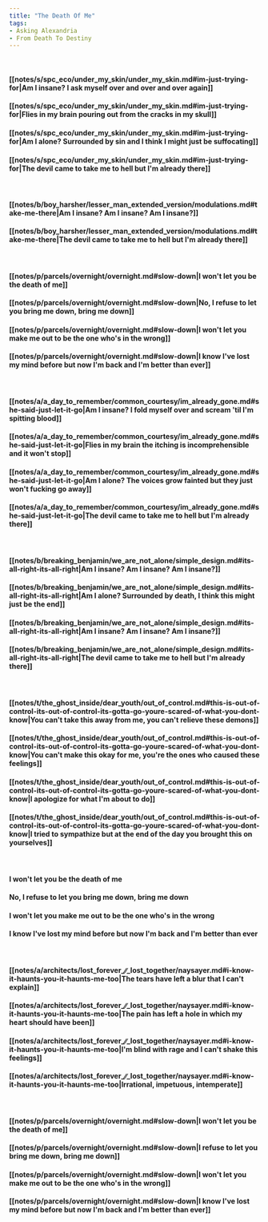 ```yaml
---
title: "The Death Of Me"
tags:
- Asking Alexandria
- From Death To Destiny
---
```

&nbsp;
#### [[notes/s/spc_eco/under_my_skin/under_my_skin.md#im-just-trying-for|Am I insane? I ask myself over and over and over again]]
#### [[notes/s/spc_eco/under_my_skin/under_my_skin.md#im-just-trying-for|Flies in my brain pouring out from the cracks in my skull]]
#### [[notes/s/spc_eco/under_my_skin/under_my_skin.md#im-just-trying-for|Am I alone? Surrounded by sin and I think I might just be suffocating]]
#### [[notes/s/spc_eco/under_my_skin/under_my_skin.md#im-just-trying-for|The devil came to take me to hell but I'm already there]]
&nbsp;
#### [[notes/b/boy_harsher/lesser_man_extended_version/modulations.md#take-me-there|Am I insane? Am I insane? Am I insane?]]
#### [[notes/b/boy_harsher/lesser_man_extended_version/modulations.md#take-me-there|The devil came to take me to hell but I'm already there]]
&nbsp;
#### [[notes/p/parcels/overnight/overnight.md#slow-down|I won't let you be the death of me]]
#### [[notes/p/parcels/overnight/overnight.md#slow-down|No, I refuse to let you bring me down, bring me down]]
#### [[notes/p/parcels/overnight/overnight.md#slow-down|I won't let you make me out to be the one who's in the wrong]]
#### [[notes/p/parcels/overnight/overnight.md#slow-down|I know I've lost my mind before but now I'm back and I'm better than ever]]
&nbsp;
#### [[notes/a/a_day_to_remember/common_courtesy/im_already_gone.md#she-said-just-let-it-go|Am I insane? I fold myself over and scream 'til I'm spitting blood]]
#### [[notes/a/a_day_to_remember/common_courtesy/im_already_gone.md#she-said-just-let-it-go|Flies in my brain the itching is incomprehensible and it won't stop]]
#### [[notes/a/a_day_to_remember/common_courtesy/im_already_gone.md#she-said-just-let-it-go|Am I alone? The voices grow fainted but they just won't fucking go away]]
#### [[notes/a/a_day_to_remember/common_courtesy/im_already_gone.md#she-said-just-let-it-go|The devil came to take me to hell but I'm already there]]
&nbsp;
#### [[notes/b/breaking_benjamin/we_are_not_alone/simple_design.md#its-all-right-its-all-right|Am I insane? Am I insane? Am I insane?]]
#### [[notes/b/breaking_benjamin/we_are_not_alone/simple_design.md#its-all-right-its-all-right|Am I alone? Surrounded by death, I think this might just be the end]]
#### [[notes/b/breaking_benjamin/we_are_not_alone/simple_design.md#its-all-right-its-all-right|Am I insane? Am I insane? Am I insane?]]
#### [[notes/b/breaking_benjamin/we_are_not_alone/simple_design.md#its-all-right-its-all-right|The devil came to take me to hell but I'm already there]]
&nbsp;
#### [[notes/t/the_ghost_inside/dear_youth/out_of_control.md#this-is-out-of-control-its-out-of-control-its-gotta-go-youre-scared-of-what-you-dont-know|You can't take this away from me, you can't relieve these demons]]
#### [[notes/t/the_ghost_inside/dear_youth/out_of_control.md#this-is-out-of-control-its-out-of-control-its-gotta-go-youre-scared-of-what-you-dont-know|You can't make this okay for me, you're the ones who caused these feelings]]
#### [[notes/t/the_ghost_inside/dear_youth/out_of_control.md#this-is-out-of-control-its-out-of-control-its-gotta-go-youre-scared-of-what-you-dont-know|I apologize for what I'm about to do]]
#### [[notes/t/the_ghost_inside/dear_youth/out_of_control.md#this-is-out-of-control-its-out-of-control-its-gotta-go-youre-scared-of-what-you-dont-know|I tried to sympathize but at the end of the day you brought this on yourselves]]
&nbsp;
#### I won't let you be the death of me
#### No, I refuse to let you bring me down, bring me down
#### I won't let you make me out to be the one who's in the wrong
#### I know I've lost my mind before but now I'm back and I'm better than ever
&nbsp;
#### [[notes/a/architects/lost_forever_∕∕_lost_together/naysayer.md#i-know-it-haunts-you-it-haunts-me-too|The tears have left a blur that I can't explain]]
#### [[notes/a/architects/lost_forever_∕∕_lost_together/naysayer.md#i-know-it-haunts-you-it-haunts-me-too|The pain has left a hole in which my heart should have been]]
#### [[notes/a/architects/lost_forever_∕∕_lost_together/naysayer.md#i-know-it-haunts-you-it-haunts-me-too|I'm blind with rage and I can't shake this feelings]]
#### [[notes/a/architects/lost_forever_∕∕_lost_together/naysayer.md#i-know-it-haunts-you-it-haunts-me-too|Irrational, impetuous, intemperate]]
&nbsp;
#### [[notes/p/parcels/overnight/overnight.md#slow-down|I won't let you be the death of me]]
#### [[notes/p/parcels/overnight/overnight.md#slow-down|I refuse to let you bring me down, bring me down]]
#### [[notes/p/parcels/overnight/overnight.md#slow-down|I won't let you make me out to be the one who's in the wrong]]
#### [[notes/p/parcels/overnight/overnight.md#slow-down|I know I've lost my mind before but now I'm back and I'm better than ever]]
